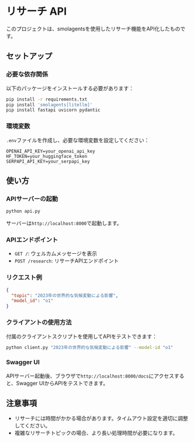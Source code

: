 # リサーチ API

このプロジェクトは、smolagentsを使用したリサーチ機能をAPI化したものです。

## セットアップ

### 必要な依存関係

以下のパッケージをインストールする必要があります：

```bash
pip install -r requirements.txt
pip install 'smolagents[litellm]'
pip install fastapi uvicorn pydantic
```

### 環境変数

`.env`ファイルを作成し、必要な環境変数を設定してください：

```
OPENAI_API_KEY=your_openai_api_key
HF_TOKEN=your_huggingface_token
SERPAPI_API_KEY=your_serpapi_key
```

## 使い方

### APIサーバーの起動

```bash
python api.py
```

サーバーは`http://localhost:8000`で起動します。

### APIエンドポイント

- `GET /`: ウェルカムメッセージを表示
- `POST /research`: リサーチAPIエンドポイント

### リクエスト例

```json
{
  "topic": "2023年の世界的な気候変動による影響",
  "model_id": "o1"
}
```

### クライアントの使用方法

付属のクライアントスクリプトを使用してAPIをテストできます：

```bash
python client.py "2023年の世界的な気候変動による影響" --model-id "o1"
```

### Swagger UI

APIサーバー起動後、ブラウザで`http://localhost:8000/docs`にアクセスすると、Swagger UIからAPIをテストできます。

## 注意事項

- リサーチには時間がかかる場合があります。タイムアウト設定を適切に調整してください。
- 複雑なリサーチトピックの場合、より長い処理時間が必要になります。